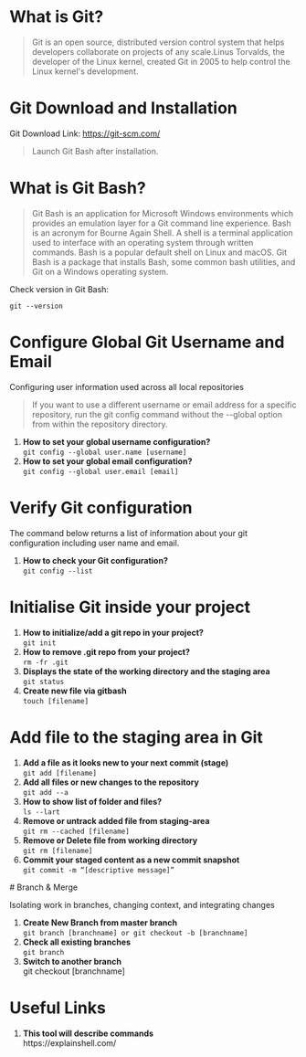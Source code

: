 
# What is Git?
<blockquote>
Git is an open source, distributed version control system that helps developers collaborate on projects of any scale.Linus Torvalds, the developer of the Linux kernel, created Git in 2005 to help control the Linux kernel's development.
</blockquote>

# Git Download and Installation
Git Download Link: https://git-scm.com/

<blockquote>
    Launch Git Bash after installation.
</blockquote>

# What is Git Bash?
<blockquote>
Git Bash is an application for Microsoft Windows environments which provides an emulation layer for a Git command line experience. Bash is an acronym for Bourne Again Shell. A shell is a terminal application used to interface with an operating system through written commands. Bash is a popular default shell on Linux and macOS. Git Bash is a package that installs Bash, some common bash utilities, and Git on a Windows operating system.
</blockquote>

<p>Check version in Git Bash:<p/>
<code>git --version</code>

# Configure Global Git Username and Email 
<p>Configuring user information used across all local repositories</p>
<blockquote>
If you want to use a different username or email address for a specific repository, run the git config command without the --global option from within the repository directory.
</blockquote>
<ol>
    <li>
        <b>How to set your global username configuration?</b><br>
        <code>git config --global user.name [username]</code> <br>
    </li>
     <li>
        <b>How to set your global email configuration?</b><br>
        <code>git config --global user.email [email]</code> <br>
    </li>
</ol>

# Verify Git configuration
<p>The command below returns a list of information about your git configuration including user name and email.</p>
<ol>
    <li>
        <b>How to check your Git configuration?</b><br>
        <code>git config --list</code> <br>
    </li>
</ol>

# Initialise Git inside your project
<ol>
    <li>
        <b>How to initialize/add a git repo in your project?</b><br>
        <code>git init</code>
    </li>
    <li>
        <b>How to remove .git repo from your project?</b><br>
        <code>rm -fr .git</code>
    </li>
    <li>
        <b>Displays the state of the working directory and the staging area</b><br>
        <code>git status</code>
    </li>
    <li>
        <b>Create new file via gitbash</b><br>
        <code>touch [filename]</code>
    </li>
</ol>

# Add file to the staging area in Git
<ol>
     <li>
        <b>Add a file as it looks new to your next commit (stage)</b><br>
        <code>git add [filename]</code>
    </li>
    <li>
        <b>Add all files or new changes to the repository</b><br>
        <code>git add --a</code>
    </li>
    <li>
        <b>How to show list of folder and files?</b><br>
        <code>ls --lart</code>
    </li>
    <li>
        <b>Remove or untrack added file from staging-area</b><br>
        <code>git rm --cached [filename]</code>
    </li>
    <li>
        <b>Remove or Delete file from working directory</b><br>
        <code>git rm [filename]</code>
    </li>
    <li>
        <b>Commit your staged content as a new commit snapshot</b><br>
        <code>git commit -m “[descriptive message]”</code>
    </li>
</ol>
# Branch & Merge
<p>Isolating work in branches, changing context, and integrating changes</p>
<ol>
    <li>
        <b>Create New Branch from master branch</b><br>
        <code>git branch [branchname] or git checkout -b [branchname]</code>
    </li>
    <li>
        <b>Check all existing branches</b><br>
        <code>git branch</code>
    </li>
    <li>
        <b>Switch to another branch</b><br>
        <a>git checkout [branchname]</code>
    </li>
</ol>

# Useful Links
<ol>
    <li>
        <b>This tool will describe commands</b><br>
        https://explainshell.com/
    </li>
   
</ol>
